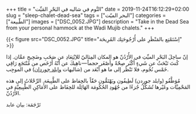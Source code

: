 +++
title = "النَّوم في شاليه في البَحْرِ المَيِّت"
date = 2019-11-24T16:12:29+02:00
slug = "sleep-chalet-dead-sea"
tags = ["البحر الميّت"]
categories = ["الطّبيعة"]
images = ["DSC_0052.JPG"]
description = "Take in the Dead Sea from your personal hammock at the Wadi Mujib chalets."
+++

{{< figure src="DSC_0052.JPG" title="اِسْتَمْتِع بالمَنْظَرِ على أُرْجُوحَتِك المُرِيحَة" >}}

إنّ ساحِلَ البَحْرِ الميِّتِ في الأُرْدُنّ هو المكان المِثاليّ للاِبْتِعَادِ عن صَخَبِ وضَجِيجِ عمَّان. إذا كُنتَ تَبْحَثُ عن شَيءٍ أَكْثَر صِحّةً وأَصْغَر حجماً — ناهِيكَ عن أنّهُ أَرْخَص من مُنْتَجَع رَاقِي خَمْس نُجُوم، فلا تَنْظُر إلى ما هو أَبْعَد من (شاليهات [وايلد جوردان](https://wildjordan.com)) في الموجِب.

<!--more-->

مُوَظَّفُو (وايلد جوردن) لَطِيفُون ويَهْتَمُّون حَقّاً بالحِفاظ على الطَّبِيعَة. الرِّحْلاتُ إلى هذه المَحْمِيَّات وغَيْرها تُشَكِّلُ جُزءًا من جُهُودِ الحُكُومَة الهَائِلَة للحِفَاظ على الأَمَاكِنِ الطَّبِيعِيَّة في الأُرْدُنّ.

تَرْجَمَة: بيان عابد
